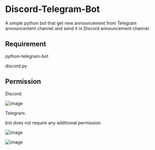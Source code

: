 # Discord-Telegram-Bot
A simple python bot that get new announcement from Telegram announcement channel and send it in Discord announcement channel.

Requirement
-----------------

python-telegram-bot

discord.py

Permission
-----------------

Discord:

![image](https://user-images.githubusercontent.com/80938768/174938789-8f7b0c86-9adf-4a94-bdec-5c92fee4852c.png)

Telegram:

bot does not require any additional permission

![image](https://user-images.githubusercontent.com/80938768/174939523-82fa13bd-72c8-4369-a31e-fcf5d6a082bd.png)


![image](https://user-images.githubusercontent.com/80938768/174939449-405ff4ea-d9f6-4dad-b8ee-be57eaae6bc5.png)